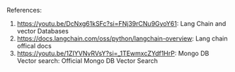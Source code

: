 References: 

1. https://youtu.be/DcNxg61kSFc?si=FNj39rCNu9GyoY61: Lang Chain and vector Databases
2. https://docs.langchain.com/oss/python/langchain-overview: Lang chain offical docs
3. https://youtu.be/1ZIYVNvRVsY?si=_1TEwmxcZYdf1HrP: Mongo DB Vector search: Official Mongo DB Vector Search 


